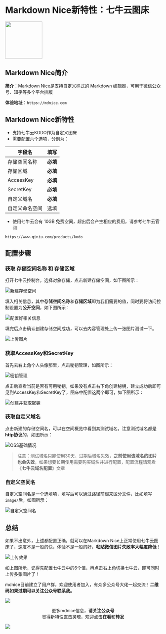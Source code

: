 # Markdown Nice新特性：七牛云图床

<img style="width: 120px" src="https://draw-wechat.oss-cn-hangzhou.aliyuncs.com/mdnice%20logo_20190823192027.png"/>

## Markdown Nice简介

**简介**：Markdown Nice是支持自定义样式的 Markdown 编辑器，可用于微信公众号、知乎等多个平台排版

**体验地址**：`https://mdnice.com`

## Markdown Nice新特性

- 支持七牛云KODO作为自定义图床
- 需要配置六个选项，分别为：

|字段名|填写|
|---|---|
|存储空间名称|**必填**|
|存储区域|**必填**|
|AccessKey|**必填**|
|SecretKey|**必填**|
|自定义域名|**必填**|
|自定义命名空间|选填|

- 使用七牛云会有 10GB 免费空间，超出后会产生相应的费用，请参考七牛云官网

`https://www.qiniu.com/products/kodo`

## 配置步骤

### 获取 存储空间名称 和 存储区域

打开七牛云控制台，选择对象存储，点击新建存储空间，如下图所示：

![新建存储空间](https://draw-wechat.oss-cn-hangzhou.aliyuncs.com/%E6%96%B0%E5%BB%BA%E5%AD%98%E5%82%A8%E7%A9%BA%E9%97%B4_20190921100426.png)

填入相关信息，其中**存储空间名称**和**存储区域**即为我们需要的值，同时要将访问控制设置为**公开空间**，如下图所示：

![配置好相关信息](https://draw-wechat.oss-cn-hangzhou.aliyuncs.com/%E9%85%8D%E7%BD%AE%E5%A5%BD%E7%9B%B8%E5%85%B3%E4%BF%A1%E6%81%AF_20190921100620.png)

填完后点击确认创建存储空间成功，可以去内容管理处上传一张图片测试一下。

![上传图片](https://draw-wechat.oss-cn-hangzhou.aliyuncs.com/%E4%B8%8A%E4%BC%A0%E5%9B%BE%E7%89%87_20190921110805.png)

### 获取AccessKey和SecretKey

首先去右上角个人头像那里，点击秘钥管理，如图所示：

![密钥管理](https://draw-wechat.oss-cn-hangzhou.aliyuncs.com/%E5%AF%86%E9%92%A5%E7%AE%A1%E7%90%86_20190921101902.png)

点击后查看当前是否有可用秘钥，如果没有点击右下角创建秘钥，建立成功后即可见到AccessKey和SecretKey了，图床中配置这两个即可，如下图所示：

![创建并获取密钥](https://draw-wechat.oss-cn-hangzhou.aliyuncs.com/%E5%88%9B%E5%BB%BA%E5%AF%86%E9%92%A5_20190921102406.png)

### 获取自定义域名

点击新建的存储空间名，可以在空间概览中看到其测试域名，注意测试域名都是**http协议**的，如图所示：

![OSS基础情况](https://draw-wechat.oss-cn-hangzhou.aliyuncs.com/OSS%E5%9F%BA%E7%A1%80%E6%83%85%E5%86%B5_20190921110724.png)

> 注意：测试域名只能使用30天，过期后域名失效，**之前使用该域名的图片也会失效**，如果想要长期使用需要购买域名并进行配置，配置流程请观看《**七牛云域名配置**》文章

### 自定义空间名

自定义空间名是一个选填项，填写后可以通过路径前缀来区分文件，比如填写`image/`后，如图所示：

![自定义空间名](https://draw-wechat.oss-cn-hangzhou.aliyuncs.com/%E8%87%AA%E5%AE%9A%E4%B9%89%E7%A9%BA%E9%97%B4%E5%90%8D_20190921111637.png)

## 总结

如果不出意外，上述都配置正确，就可以在Markdown Nice上正常使用七牛云图床了，速度不是一般的快，体验不是一般的好，**粘贴微信图片失败率大幅度降低**！

![上传效果](https://draw-wechat.oss-cn-hangzhou.aliyuncs.com/%E4%B8%83%E7%89%9B%E4%BA%91%E4%B8%8A%E4%BC%A0_20190921111923.png)

如上图所示，记得先配置七牛云中的6个值，再点击右上角切换七牛云，即可同时上传多张图片了！

mdnice目前建立了用户群，欢迎使用者加入，有众多公众号大佬一起交流！**二维码如果过期可以关注公众号联系我。**

![](http://draw-wechat.oss-cn-hangzhou.aliyuncs.com/mdnice%E7%94%A8%E6%88%B7%E7%BE%A4_20190919223209.jpeg)

<span style="display:block;text-align:center;">更多mdnice信息，<strong>请关注公众号</strong></span>
<span style="display:block;text-align:center;">觉得新特性直击灵魂，欢迎点击<strong>在看</strong>和<strong>转发</strong></span>

![](http://draw-wechat.oss-cn-hangzhou.aliyuncs.com/%E4%BA%8C%E7%BB%B4%E7%A0%81_20190823124950.gif)